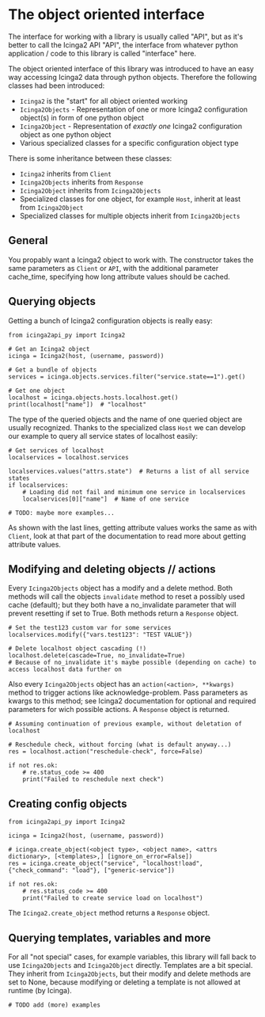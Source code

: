 # The object oriented interface
The interface for working with a library is usually called "API", but as it's better to call the Icinga2 API "API", the
interface from whatever python application / code to this library is called "interface" here.

The object oriented interface of this library was introduced to have an easy way accessing Icinga2 data through python
objects. Therefore the following classes had been introduced:
* `Icinga2` is the "start" for all object oriented working
* `Icinga2Objects` - Representation of one or more Icinga2 configuration object(s) in form of one python object
* `Icinga2Object` - Representation of *exactly one* Icinga2 configuration object as one python object
* Various specialized classes for a specific configuration object type

There is some inheritance between these classes:
* `Icinga2` inherits from `Client`
* `Icinga2Objects` inherits from `Response`
* `Icinga2Object` inherits from `Icinga2Objects`
* Specialized classes for one object, for example `Host`, inherit at least from `Icinga2Object`
* Specialized classes for multiple objects inherit from `Icinga2Objects`

## General
You propably want a Icinga2 object to work with. The constructor takes the same parameters as `Client` or `API`, with
the additional parameter cache_time, specifying how long attribute values should be cached.

## Querying objects
Getting a bunch of Icinga2 configuration objects is really easy:
```
from icinga2api_py import Icinga2

# Get an Icinga2 object
icinga = Icinga2(host, (username, password))

# Get a bundle of objects
services = icinga.objects.services.filter("service.state==1").get()

# Get one object
localhost = icinga.objects.hosts.localhost.get()
print(localhost["name"])  # "localhost"
```

The type of the queried objects and the name of one queried object are usually recognized.
Thanks to the specialized class `Host` we can develop our example to query all service states of localhost easily:
```
# Get services of localhost
localservices = localhost.services

localservices.values("attrs.state")  # Returns a list of all service states
if localservices:
    # Loading did not fail and minimum one service in localservices
    localservices[0]["name"]  # Name of one service

# TODO: maybe more examples...
```

As shown with the last lines, getting attribute values works the same as with `Client`, look at that part of the
documentation to read more about getting attribute values.

## Modifying and deleting objects // actions
Every `Icinga2Objects` object has a modify and a delete method. Both methods will call the objects `invalidate` method
to reset a possibly used cache (default); but they both have a no_invalidate parameter that will prevent resetting if
set to True. Both methods return a `Response` object.
```
# Set the test123 custom var for some services
localservices.modify({"vars.test123": "TEST VALUE"})

# Delete localhost object cascading (!)
localhost.delete(cascade=True, no_invalidate=True)
# Because of no_invalidate it's maybe possible (depending on cache) to access localhost data further on
```

Also every `Icinga2Objects` object has an `action(<action>, **kwargs)` method to trigger actions like
acknowledge-problem. Pass parameters as kwargs to this method; see Icinga2 documentation for optional and required
parameters for wich possible actions. A `Response` object is returned.

```
# Assuming continuation of previous example, without deletation of localhost

# Reschedule check, without forcing (what is default anyway...)
res = localhost.action("reschedule-check", force=False)

if not res.ok:
    # re.status_code >= 400
    print("Failed to reschedule next check")
```


## Creating config objects
```
from icinga2api_py import Icinga2

icinga = Icinga2(host, (username, password))

# icinga.create_object(<object type>, <object name>, <attrs dictionary>, [<templates>,] [ignore_on_error=False])
res = icinga.create_object("service", "localhost!load", {"check_command": "load"}, ["generic-service"])

if not res.ok:
    # res.status_code >= 400
    print("Failed to create service load on localhost")
```
The `Icinga2.create_object` method returns a `Response` object.

## Querying templates, variables and more
For all "not special" cases, for example variables, this library will fall back to use `Icinga2Objects` and
`Icinga2Object` directly. Templates are a bit special. They inherit from `Icinga2Objects`, but their modify and delete
methods are set to None, because modifying or deleting a template is not allowed at runtime (by Icinga).

```
# TODO add (more) examples
```
